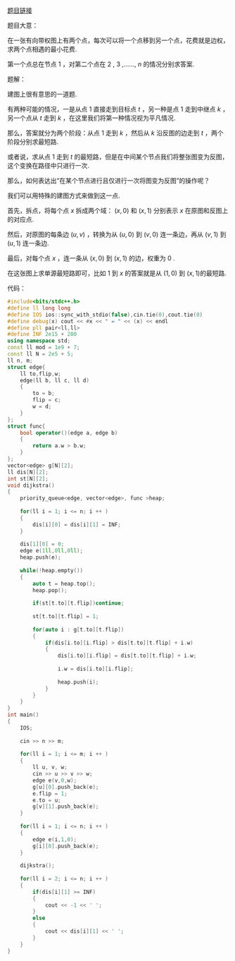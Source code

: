 [题目链接](https://codeforces.com/contest/1725/problem/M)

题目大意：

在一张有向带权图上有两个点，每次可以将一个点移到另一个点，花费就是边权，求两个点相遇的最小花费.

第一个点总在节点 $1$ ，对第二个点在 $2$ , $3$ ,……, $n$ 的情况分别求答案.

题解：

建图上很有意思的一道题.

有两种可能的情况，一是从点 $1$ 直接走到目标点 $t$ ，另一种是点 $1$ 走到中继点 $k$ ，另一个点从 $t$ 走到 $k$ ，在这里我们将第一种情况视为平凡情况.

那么，答案就分为两个阶段：从点 $1$ 走到 $k$ ，然后从 $k$ 沿反图的边走到 $t$ ，两个阶段分别求最短路.

或者说，求从点 $1$ 走到 $t$ 的最短路，但是在中间某个节点我们将整张图变为反图，这个变换在路径中只进行一次.

那么，如何表达出“在某个节点进行且仅进行一次将图变为反图”的操作呢？

我们可以用特殊的建图方式来做到这一点.

首先，拆点，将每个点 $x$ 拆成两个域： $(x,0)$ 和 $(x,1)$ 分别表示 $x$ 在原图和反图上的对应点.

然后，对原图的每条边 $(u,v)$ ，转换为从 $(u,0)$ 到 $(v,0)$ 连一条边，再从 $(v,1)$ 到 $(u,1)$ 连一条边.

最后，对每个点 $x$ ，连一条从 $(x,0)$ 到 $(x,1)$ 的边，权重为 $0$ .

在这张图上求单源最短路即可，比如 $1$ 到 $x$ 的答案就是从 $(1,0)$ 到 $(x,1)$的最短路.

代码：

```cpp
#include<bits/stdc++.h>
#define ll long long
#define IOS ios::sync_with_stdio(false),cin.tie(0),cout.tie(0)
#define debug(x) cout << #x << " = " << (x) << endl
#define pll pair<ll,ll>
#define INF 2e15 + 200
using namespace std;
const ll mod = 1e9 + 7;
const ll N = 2e5 + 5;
ll n, m;
struct edge{
	ll to,flip,w;
	edge(ll b, ll c, ll d)
	{
		to = b;
		flip = c;
		w = d;
	}
};
struct func{
	bool operator()(edge a, edge b)
	{
		return a.w > b.w;
	}
};
vector<edge> g[N][2];
ll dis[N][2];
int st[N][2];
void dijkstra()
{
	priority_queue<edge, vector<edge>, func >heap;
	
	for(ll i = 1; i <= n; i ++ )
	{
		dis[i][0] = dis[i][1] = INF;
	}
	
	dis[1][0] = 0;
	edge e(1ll,0ll,0ll);
	heap.push(e);
	
	while(!heap.empty())
	{
		auto t = heap.top();
		heap.pop();
		
		if(st[t.to][t.flip])continue;
		
		st[t.to][t.flip] = 1;
		
		for(auto i : g[t.to][t.flip])
		{
			if(dis[i.to][i.flip] > dis[t.to][t.flip] + i.w)
			{
				dis[i.to][i.flip] = dis[t.to][t.flip] + i.w;
				
				i.w = dis[i.to][i.flip];
				
				heap.push(i);
			}
		}
	}
}
int main()
{
	IOS;
	
	cin >> n >> m;
	
	for(ll i = 1; i <= m; i ++ )
	{
		ll u, v, w;
		cin >> u >> v >> w;
		edge e(v,0,w);
		g[u][0].push_back(e);
		e.flip = 1;
		e.to = u;
		g[v][1].push_back(e);
	}
	
	for(ll i = 1; i <= n; i ++ )
	{
		edge e(i,1,0);
		g[i][0].push_back(e);
	}
	
	dijkstra();
	
	for(ll i = 2; i <= n; i ++ )
	{
		if(dis[i][1] >= INF)
		{
			cout << -1 << ' ';
		}
		else
		{
			cout << dis[i][1] << ' ';
		}
	}
}
```



